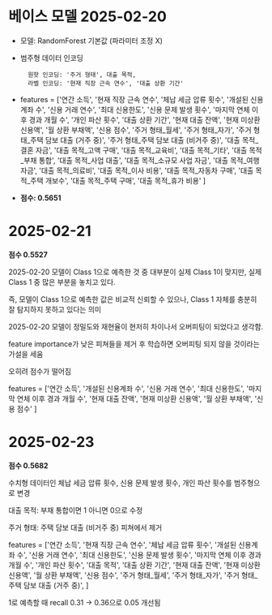 # 베이스 모델 2025-02-20

- 모델: RandomForest 기본값 (파라미터 조정 X)

- 범주형 데이터 인코딩

        원핫 인코딩: '주거 형태', 대출 목적,
        라벨 인코딩: '현재 직장 근속 연수', '대출 상환 기간'

- features = ['연간 소득', '현재 직장 근속 연수', '체납 세금 압류 횟수', '개설된 신용계좌 수', '신용 거래 연수',
    '최대 신용한도', '신용 문제 발생 횟수', '마지막 연체 이후 경과 개월 수', '개인 파산 횟수', '대출 상환 기간',
    '현재 대출 잔액', '현재 미상환 신용액', '월 상환 부채액', '신용 점수', '주거 형태_월세',
    '주거 형태_자가', '주거 형태_주택 담보 대출 (거주 중)', '주거 형태_주택 담보 대출 (비거주 중)',
    '대출 목적_결혼 자금', '대출 목적_고액 구매', '대출 목적_교육비', '대출 목적_기타', '대출 목적_부채 통합',
    '대출 목적_사업 대출', '대출 목적_소규모 사업 자금', '대출 목적_여행 자금', '대출 목적_의료비',
    '대출 목적_이사 비용', '대출 목적_자동차 구매', '대출 목적_주택 개보수', '대출 목적_주택 구매',
    '대출 목적_휴가 비용'
]

- **점수: 0.5651**

# 2025-02-21

**점수 0.5527**

2025-02-20 모델이 Class 1으로 예측한 것 중 대부분이 실제 Class 1이 맞지만, 실제 Class 1 중 많은 부분을 놓치고 있다.

즉, 모델이 Class 1으로 예측한 값은 비교적 신뢰할 수 있으나, Class 1 자체를 충분히 잘 탐지하지 못하고 있다는 의미

2025-02-20 모델이 정밀도와 재현율이 현저히 차이나서 오버피팅이 되었다고 생각함.

feature importance가 낮은 피쳐들을 제거 후 학습하면 오버피팅 되지 않을 것이라는 가설을 세움

오히려 점수가 떨어짐

features = ['연간 소득', '개설된 신용계좌 수', '신용 거래 연수',
    '최대 신용한도', '마지막 연체 이후 경과 개월 수',
    '현재 대출 잔액', '현재 미상환 신용액', '월 상환 부채액', '신용 점수'
]

# 2025-02-23
**점수 0.5682**

수치형 데이터인 체납 세금 압류 횟수, 신용 문제 발생 횟수, 개인 파산 횟수를 범주형으로 변경

대출 목적: 부채 통합이면 1 아니면 0으로 수정

주거 형태: 주택 담보 대출 (비거주 중) 피쳐에서 제거

features = ['연간 소득', '현재 직장 근속 연수', '체납 세금 압류 횟수', '개설된 신용계좌 수', '신용 거래 연수',
    '최대 신용한도', '신용 문제 발생 횟수', '마지막 연체 이후 경과 개월 수', '개인 파산 횟수', '대출 목적',
    '대출 상환 기간', '현재 대출 잔액', '현재 미상환 신용액', '월 상환 부채액', '신용 점수',
    '주거 형태_월세', '주거 형태_자가', '주거 형태_주택 담보 대출 (거주 중)',
]

1로 예측할 때 recall 0.31 -> 0.36으로 0.05 개선됨
